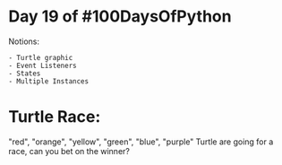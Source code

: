 # Day 19 of #100DaysOfPython

Notions:

    - Turtle graphic
    - Event Listeners
    - States
    - Multiple Instances


# Turtle Race:

"red", "orange", "yellow", "green", "blue", "purple" Turtle are going for a race, can you bet on the winner?
